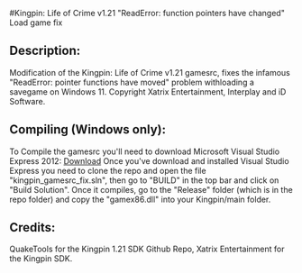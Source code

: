 #Kingpin: Life of Crime v1.21 "ReadError: function pointers have changed" Load game fix
<h2>Description:</h2>
<p>Modification of the Kingpin: Life of Crime v1.21 gamesrc, fixes the 
infamous "ReadError: pointer functions have moved" problem withloading 
a savegame on Windows 11.
Copyright Xatrix Entertainment, Interplay and iD Software.</p>
<h2>Compiling (Windows only):</h2>
<p>To Compile the gamesrc you'll need to download Microsoft Visual Studio Express 2012: <a href="http://download.microsoft.com/download/1/F/5/1F519CC5-0B90-4EA3-8159-33BFB97EF4D9/VS2012_WDX_ENU.iso" target="_blank"> Download</a>
Once you've download and installed Visual Studio Express you need to
clone the repo and open the file "kingpin_gamesrc_fix.sln", then go to 
"BUILD" in the top bar and click on "Build Solution". Once it compiles, 
go to the "Release" folder (which is in the repo folder) and copy the "gamex86.dll" into your Kingpin/main folder.</p>
<h2>Credits:</h2>
<p> QuakeTools for the Kingpin 1.21 SDK Github Repo, Xatrix Entertainment for the Kingpin SDK.</p>
